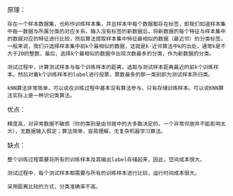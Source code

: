 
原理：

    存在一个样本数据集，也称作训练样本集，并且样本中每个数据都存在标签，即我们知道样本集中每一数据与所属分类的对应关系，输入没有标签的新数据后，将新数据的每个特征与样本集中的数据对应的特征进行比较，然后算法提取样本集中特征最相似的数据（最近邻）的分类标签。一般来说，我们只选择样本集中前k个最相似的数据，这就是k-近邻算法中k的出处，通常k是不大于20的整数，最后，选择k个最相似的数据中出现次数最多的分类，作为新数据的分类。

    测试过程中，计算测试样本与每个训练样本的距离，选取与测试样本距离最近的前k个训练样本。然后对着k个训练样本的label进行投票，票数最多的那一类别即为测试样本所归类。

    kNN算法非常简单，可以说在训练过程中基本没有算法参与，只有存储训练样本。可以说KNN算法实际上是一种识记类算法。

优点：

    精度高，对异常数据不敏感（你的类别是由邻居中的大多数决定的，一个异常邻居并不能影响太大），无数据输入假定；算法简单，容易理解，无复杂机器学习算法。

缺点：

    整个训练过程需要将所有的训练样本及其输出label存储起来，因此，空间成本很大。

    测试过程中，每个测试样本都需要与所有的训练样本进行比较，运行时间成本很大。

    采用距离比较的方式，分类准确率不高。


```python

```
